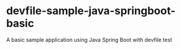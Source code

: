 # devfile-sample-java-springboot-basic
A basic sample application using Java Spring Boot with devfile
test 
